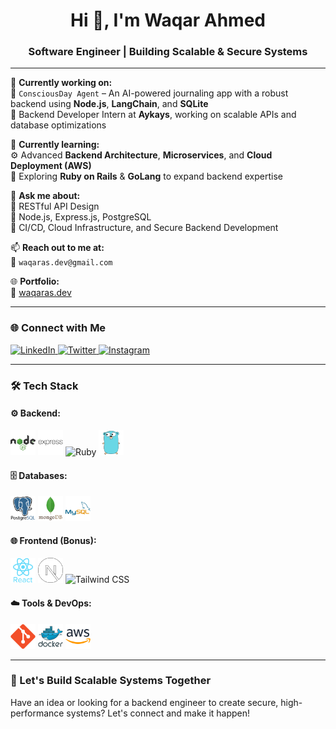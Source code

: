 <h1 align="center">Hi 👋, I'm Waqar Ahmed</h1>
<h3 align="center">Software Engineer | Building Scalable & Secure Systems</h3>

---

🔭 **Currently working on:**  
🚀 `ConsciousDay Agent` – An AI-powered journaling app with a robust backend using **Node.js**, **LangChain**, and **SQLite**  
💼 Backend Developer Intern at **Aykays**, working on scalable APIs and database optimizations

🌱 **Currently learning:**  
⚙️ Advanced **Backend Architecture**, **Microservices**, and **Cloud Deployment (AWS)**  
📌 Exploring **Ruby on Rails** & **GoLang** to expand backend expertise

💬 **Ask me about:**  
🔹 RESTful API Design  
🔹 Node.js, Express.js, PostgreSQL  
🔹 CI/CD, Cloud Infrastructure, and Secure Backend Development

📫 **Reach out to me at:**  
📧 `waqaras.dev@gmail.com`

🌐 **Portfolio:**  
🔗 [waqaras.dev](https://waqaras.dev)

---

### 🌐 Connect with Me
<p align="left">
  <a href="https://linkedin.com/in/waqaras" target="_blank">
    <img src="https://raw.githubusercontent.com/rahuldkjain/github-profile-readme-generator/master/src/images/icons/Social/linked-in-alt.svg" alt="LinkedIn" width="30"/>
  </a>
  <a href="https://twitter.com/waqarhere147" target="_blank">
    <img src="https://raw.githubusercontent.com/rahuldkjain/github-profile-readme-generator/master/src/images/icons/Social/twitter.svg" alt="Twitter" width="30"/>
  </a>
  <a href="https://instagram.com/the_waqaras" target="_blank">
    <img src="https://raw.githubusercontent.com/rahuldkjain/github-profile-readme-generator/master/src/images/icons/Social/instagram.svg" alt="Instagram" width="30"/>
  </a>
</p>

---

### 🛠️ Tech Stack

#### ⚙️ Backend:
<p>
  <img src="https://raw.githubusercontent.com/devicons/devicon/master/icons/nodejs/nodejs-original-wordmark.svg" alt="Node.js" width="40"/>
  <img src="https://raw.githubusercontent.com/devicons/devicon/master/icons/express/express-original-wordmark.svg" alt="Express.js" width="40"/>
  <img src="https://www.vectorlogo.zone/logos/ruby-lang/ruby-lang-icon.svg" alt="Ruby" width="40"/>
  <img src="https://raw.githubusercontent.com/devicons/devicon/master/icons/go/go-original.svg" alt="GoLang" width="40"/>
</p>

#### 🗄️ Databases:
<p>
  <img src="https://raw.githubusercontent.com/devicons/devicon/master/icons/postgresql/postgresql-original-wordmark.svg" alt="PostgreSQL" width="40"/>
  <img src="https://raw.githubusercontent.com/devicons/devicon/master/icons/mongodb/mongodb-original-wordmark.svg" alt="MongoDB" width="40"/>
  <img src="https://raw.githubusercontent.com/devicons/devicon/master/icons/mysql/mysql-original-wordmark.svg" alt="MySQL" width="40"/>
</p>

#### 🌐 Frontend (Bonus):
<p>
  <img src="https://raw.githubusercontent.com/devicons/devicon/master/icons/react/react-original-wordmark.svg" alt="React.js" width="40"/>
  <img src="https://raw.githubusercontent.com/devicons/devicon/master/icons/nextjs/nextjs-line.svg" alt="Next.js" width="40"/>
  <img src="https://www.vectorlogo.zone/logos/tailwindcss/tailwindcss-icon.svg" alt="Tailwind CSS" width="40"/>
</p>

#### ☁️ Tools & DevOps:
<p>
  <img src="https://raw.githubusercontent.com/devicons/devicon/master/icons/git/git-original.svg" alt="Git" width="40"/>
  <img src="https://raw.githubusercontent.com/devicons/devicon/master/icons/docker/docker-original-wordmark.svg" alt="Docker" width="40"/>
  <img src="https://raw.githubusercontent.com/devicons/devicon/master/icons/amazonwebservices/amazonwebservices-original-wordmark.svg" alt="AWS" width="40"/>
</p>

---

### 🚀 Let's Build Scalable Systems Together
Have an idea or looking for a backend engineer to create secure, high-performance systems? Let's connect and make it happen!
